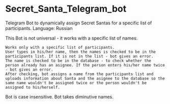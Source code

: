# Secret_Santa_Telegram_bot
Telegram Bot to dynamically assign Secret Santas for a specific list of participants. Language: Russian

This Bot is not universal - it works with a specific list of names.

    Works only with a specific list of participants.
    User types in his/her name, then the names is checked to be in the participants list. If it is not in the list - bot gives an error.
    The name is checked to be in the database - to check whether the person already has an asignee. If the person enters his/her name twice - bot gives an error.
    After checking, bot assigns a name from the participants list and uploads information about Santa and the asignee to the database so the same name wouldn't be assigned twice or the person wouldn't be assigned to his/herself.

Bot is case insensitive. Bot takes diminutive names.
